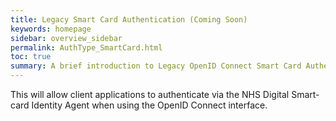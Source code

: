 ```yaml
---
title: Legacy Smart Card Authentication (Coming Soon)
keywords: homepage
sidebar: overview_sidebar
permalink: AuthType_SmartCard.html
toc: true
summary: A brief introduction to Legacy OpenID Connect Smart Card Authentication within NHS Digital's Care Access Service.
---
```


This will allow client applications to authenticate via the NHS Digital Smart-card Identity Agent when using the OpenID Connect interface.

